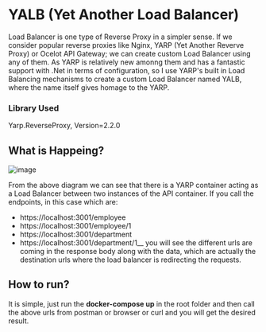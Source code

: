# YALB (Yet Another Load Balancer)
Load Balancer is one type of Reverse Proxy in a simpler sense. If we consider popular reverse proxies like Nginx, YARP (Yet Another Reverve Proxy) or Ocelot API Gateway; we can create custom Load Balancer using any of them.
As YARP is relatively new amonng them and has a fantastic support with .Net in terms of configuration, so I use YARP's built in Load Balancing mechanisms to create a custom Load Balancer named YALB, where the name itself gives
homage to the YARP.

### Library Used
Yarp.ReverseProxy, Version=2.2.0

## What is Happeing?
![image](https://github.com/user-attachments/assets/67fc7de1-c15d-4f48-8f4f-1618130bd4ad)

From the above diagram we can see that there is a YARP container acting as a Load Balancer between two instances of the API container. If you call the endpoints, in this case which are:
- https://localhost:3001/employee
- https://localhost:3001/employee/1
- https://localhost:3001/department
- https://localhost:3001/department/1__
you will see the different urls are coming in the response body along with the data, which are actually the destination urls where the load balancer is redirecting the requests.

## How to run?
It is simple, just run the **docker-compose up** in the root folder and then call the above urls from postman or browser or curl and you will get the desired result.
